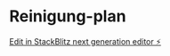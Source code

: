 # Reinigung-plan

[Edit in StackBlitz next generation editor ⚡️](https://stackblitz.com/~/github.com/Totix777/Reinigung-plan)